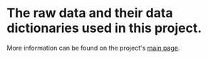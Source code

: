 # The raw data and their data dictionaries used in this project. 

More information can be found on the project's [main page](https://github.com/mebauer/nyc-311-street-flooding).